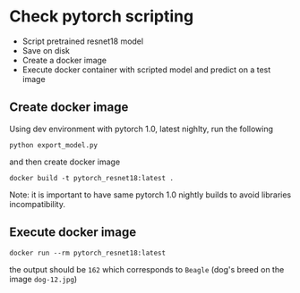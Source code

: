 # Check pytorch scripting

- Script pretrained resnet18 model
- Save on disk
- Create a docker image
- Execute docker container with scripted model and predict on a test image

## Create docker image

Using dev environment with pytorch 1.0, latest nighlty, run the following

```
python export_model.py
```
and then create docker image
```
docker build -t pytorch_resnet18:latest .
```

Note: it is important to have same pytorch 1.0 nightly builds to avoid libraries incompatibility.
 
## Execute docker image

```
docker run --rm pytorch_resnet18:latest
```
the output should be `162` which corresponds to `Beagle` (dog's breed on the image `dog-12.jpg`)

